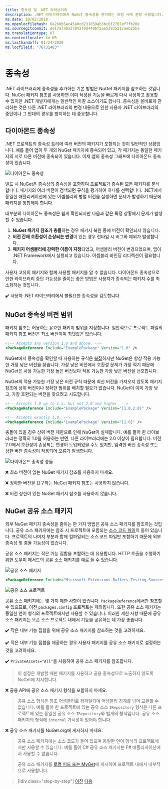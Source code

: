 ```yaml
---
title: 종속성 및 .NET 라이브러리
description: .NET 라이브러리에서 NuGet 종속성을 관리하는 모범 사례 권장 사항입니다.
ms.date: 10/02/2018
ms.openlocfilehash: 6a260b54c45a0cd231059ab3bc6f2707ef7fb20e
ms.sourcegitcommit: de17a7a0a37042f0d4406f5ae5393531caeb25ba
ms.translationtype: HT
ms.contentlocale: ko-KR
ms.lasthandoff: 01/24/2020
ms.locfileid: "76731483"
---
```

# <a name="dependencies"></a>종속성

.NET 라이브러리에 종속성을 추가하는 기본 방법은 NuGet 패키지를 참조하는 것입니다. NuGet 패키지 참조를 사용하면 이미 작성된 기능을 빠르게 다시 사용하고 활용할 수 있지만 .NET 개발자에게는 일반적인 마찰 소스이기도 합니다. 종속성을 올바르게 관리하는 것은 다른 .NET 라이브러리의 변경 내용으로 인한 사용자 .NET 라이브러리의 중단이나 그 반대의 경우를 방지하는 데 중요합니다.

## <a name="diamond-dependencies"></a>다이아몬드 종속성

.NET 프로젝트의 종속성 트리에 여러 버전의 패키지가 포함되는 것이 일반적인 상황입니다. 예를 들어 앱이 두 개의 NuGet 패키지에 종속되어 있고, 각 패키지는 동일한 패키지의 서로 다른 버전에 종속되어 있습니다. 이제 앱의 종속성 그래프에 다이아몬드 종속성이 있습니다.

![다이아몬드 종속성](./media/dependencies/diamond-dependency.png "다이아몬드 종속성")

빌드 시 NuGet은 종속성의 종속성을 포함하여 프로젝트가 종속된 모든 패키지를 분석합니다. 패키지의 여러 버전이 검색되면 규칙을 평가하여 하나를 선택합니다. .NET에서 동일한 애플리케이션에 있는 어셈블리의 병렬 버전을 실행하면 문제가 발생하기 때문에 패키지를 통합해야 합니다.

대부분의 다이아몬드 종속성은 쉽게 확인되지만 다음과 같은 특정 상황에서 문제가 발생할 수 있습니다.

1. **NuGet 패키지 참조가 충돌**하는 경우 패키지 복원 중에 버전이 확인되지 않습니다.
2. **버전 간에 호환성이 손상되는 변경**이 있는 경우 런타임 시 버그와 예외가 발생합니다.
3. **패키지 어셈블리에 강력한 이름이 지정**되었고, 어셈블리 버전이 변경되었으며, 앱이 .NET Framework에서 실행되고 있습니다. 어셈블리 바인딩 리디렉션이 필요합니다.

사용자 고유의 패키지와 함께 사용할 패키지를 알 수 없습니다. 다이아몬드 종속성으로 인한 라이브러리 중단 가능성을 줄이는 좋은 방법은 사용자가 종속되는 패키지 수를 최소화하는 것입니다.

✔️ 사용자 .NET 라이브러리에서 불필요한 종속성을 검토합니다.

## <a name="nuget-dependency-version-ranges"></a>NuGet 종속성 버전 범위

패키지 참조는 허용하는 유효한 패키지 범위를 지정합니다. 일반적으로 프로젝트 파일의 패키지 참조 버전은 최소 버전이며 최댓값은 없습니다.

```xml
<!-- Accepts any version 1.0 and above. -->
<PackageReference Include="ExamplePackage" Version="1.0" />
```

NuGet에서 종속성을 확인할 때 사용하는 규칙은 [복잡](/nuget/consume-packages/dependency-resolution)하지만 NuGet은 항상 적용 가능한 가장 낮은 버전을 찾습니다. 가장 낮은 버전에서 호환성 문제가 가장 적기 때문에 NuGet은 사용 가능한 가장 높은 버전보다 적용 가능한 가장 낮은 버전을 선호합니다.

NuGet의 적용 가능한 가장 낮은 버전 규칙 때문에 최신 버전을 가져오지 않도록 패키지 참조에 상위 버전이나 정확한 범위를 배치할 필요가 없습니다. NuGet이 이미 가장 낮고, 가장 호환되는 버전을 찾으려고 시도합니다.

```xml
<!-- Accepts 1.0 up to 1.x, but not 2.0 and higher. -->
<PackageReference Include="ExamplePackage" Version="[1.0,2.0)" />

<!-- Accepts exactly 1.0. -->
<PackageReference Include="ExamplePackage" Version="[1.0]" />
```

충돌이 있을 경우 상위 버전 제한으로 인해 NuGet이 실패합니다. 예를 들어 한 라이브러리는 정확히 1.0을 허용하는 반면, 다른 라이브러리에는 2.0 이상이 필요합니다. 버전 2.0에서 호환성이 손상되는 변경이 도입되었을 수도 있지만, 엄격한 버전 종속성 또는 상한 버전 종속성이 적용되어 오류가 발생합니다.

![다이아몬드 종속성 충돌](./media/dependencies/diamond-dependency-conflict.png "다이아몬드 종속성 충돌")

❌ 최소 버전이 없는 NuGet 패키지 참조를 사용하지 마세요.

❌ 정확한 버전을 요구하는 NuGet 패키지 참조는 사용하지 않습니다.

❌ 버전 상한이 있는 NuGet 패키지 참조를 사용하지 않습니다.

## <a name="nuget-shared-source-packages"></a>NuGet 공유 소스 패키지

외부 NuGet 패키지 종속성을 줄이는 한 가지 방법은 공유 소스 패키지를 참조하는 것입니다. 공유 소스 패키지에는 참조 시 프로젝트에 포함되는 [소스 코드 파일](/nuget/reference/nuspec#including-content-files)이 들어 있습니다. 프로젝트의 나머지 부분과 함께 컴파일되는 소스 코드 파일만 포함하기 때문에 외부 종속성 및 충돌 가능성이 없습니다.

공유 소스 패키지는 작은 기능 집합을 포함하는 데 유용합니다. HTTP 호출을 수행하기 위한 도우미 메서드의 공유 소스 패키지를 예로 들 수 있습니다.

![공유 소스 패키지](./media/dependencies/shared-source-package.png "공유 소스 패키지")

```xml
<PackageReference Include="Microsoft.Extensions.Buffers.Testing.Sources" PrivateAssets="All" Version="1.0" />
```

![공유 소스 프로젝트](./media/dependencies/shared-source-project.png "공유 소스 프로젝트")

공유 소스 패키지에는 몇 가지 제한 사항이 있습니다. `PackageReference`에서만 참조할 수 있으므로, 이전 `packages.config` 프로젝트는 제외됩니다. 또한 공유 소스 패키지는 동일한 언어 형식의 프로젝트에서만 사용할 수 있습니다. 이러한 제한 사항 때문에 공유 소스 패키지는 오픈 소스 프로젝트 내에서 기능을 공유하는 데 가장 좋습니다.

✔️ 작은 내부 기능 집합을 위해 공유 소스 패키지를 참조하는 것을 고려하세요.

✔️ 작은 내부 기능 집합을 제공하는 경우 사용자 패키지를 공유 소스 패키지로 설정하는 것을 고려하세요.

✔️ `PrivateAssets="All"`을 사용하여 공유 소스 패키지를 참조합니다.

> 이 설정은 개발할 때만 패키지를 사용하고 공용 종속성으로 노출하지 않도록 NuGet에 지시합니다.

❌ 공용 API에 공유 소스 패키지 형식을 포함하지 마세요.

> 공유 소스 형식은 참조 어셈블리로 컴파일되며 어셈블리 경계를 넘어 교환할 수 없습니다. 예를 들어 한 프로젝트에 있는 공유 소스 `IRepository` 형식은 다른 프로젝트에 있는 동일한 공유 소스 `IRepository`와 별개의 형식입니다. 공유 소스 패키지의 형식에 `internal` 가시성이 있어야 합니다.

❌ 공유 소스 패키지를 NuGet.org에 게시하지 마세요.

> 공유 소스 패키지에는 소스 코드가 들어 있으며 동일한 언어 형식의 프로젝트에서만 사용할 수 있습니다. 예를 들어 C# 공유 소스 패키지는 F# 애플리케이션에서 사용할 수 없습니다.
>
> 공유 소스 패키지를 [로컬 피드 또는 MyGet](./publish-nuget-package.md)에 게시하여 프로젝트 내에서 내부적으로 사용합니다.

>[!div class="step-by-step"]
>[이전](nuget.md)
>[다음](sourcelink.md)
